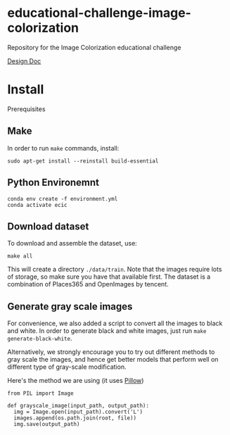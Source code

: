 # educational-challenge-image-colorization
Repository for the Image Colorization educational challenge

[Design Doc](https://docs.google.com/document/d/17VUIxKiboVio2z4lAwyfoOgkg9ZY6plyWNpXFOLRD58/edit?usp=sharing)

# Install

Prerequisites

## Make

In order to run `make` commands, install:
```
sudo apt-get install --reinstall build-essential
```

## Python Environemnt

```
conda env create -f environment.yml
conda activate ecic
```

## Download dataset

To download and assemble the dataset, use:

```
make all
```

This will create a directory `./data/train`. Note that the images require lots of storage, so make
sure you have that available first. The dataset is a combination of Places365 and OpenImages by tencent.

## Generate gray scale images

For convenience, we also added a script to convert all the images to black and white. In order to generate
black and white images, just run `make generate-black-white`.

Alternatively, we strongly encourage you to try out different methods to gray scale the images, and
hence get better models that perform well on different type of gray-scale modification.

Here's the method we are using (it uses [Pillow](https://pillow.readthedocs.io/en/stable/))

```
from PIL import Image

def grayscale_image(input_path, output_path):
  img = Image.open(input_path).convert('L')
  images.append(os.path.join(root, file))
  img.save(output_path)
```
